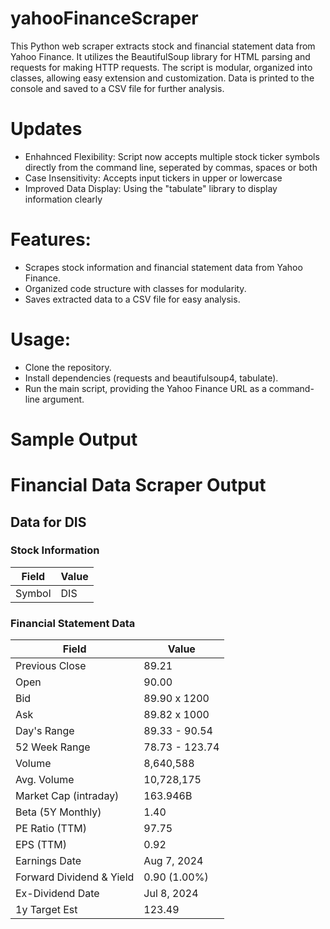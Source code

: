 # yahooFinanceScraper
This Python web scraper extracts stock and financial statement data from Yahoo Finance. It utilizes the BeautifulSoup library for HTML parsing and requests for making HTTP requests. The script is modular, organized into classes, allowing easy extension and customization. Data is printed to the console and saved to a CSV file for further analysis.

# Updates
- Enhahnced Flexibility: Script now accepts multiple stock ticker symbols directly from the command line, seperated by commas, spaces or both
- Case Insensitivity: Accepts input tickers in upper or lowercase
- Improved Data Display: Using the "tabulate" library to display information clearly

# Features:

- Scrapes stock information and financial statement data from Yahoo Finance.
- Organized code structure with classes for modularity.
- Saves extracted data to a CSV file for easy analysis.

# Usage:
- Clone the repository.
- Install dependencies (requests and beautifulsoup4, tabulate).
- Run the main script, providing the Yahoo Finance URL as a command-line argument.

# Sample Output
# Financial Data Scraper Output

## Data for DIS

### Stock Information

| Field   | Value |
|---------|-------|
| Symbol  | DIS   |

### Financial Statement Data

| Field                | Value        |
|----------------------|--------------|
| Previous Close       | 89.21        |
| Open                 | 90.00        |
| Bid                  | 89.90 x 1200 |
| Ask                  | 89.82 x 1000 |
| Day's Range          | 89.33 - 90.54|
| 52 Week Range        | 78.73 - 123.74 |
| Volume               | 8,640,588    |
| Avg. Volume          | 10,728,175   |
| Market Cap (intraday)| 163.946B     |
| Beta (5Y Monthly)    | 1.40         |
| PE Ratio (TTM)       | 97.75        |
| EPS (TTM)            | 0.92         |
| Earnings Date        | Aug 7, 2024  |
| Forward Dividend & Yield | 0.90 (1.00%) |
| Ex-Dividend Date     | Jul 8, 2024  |
| 1y Target Est        | 123.49       |
